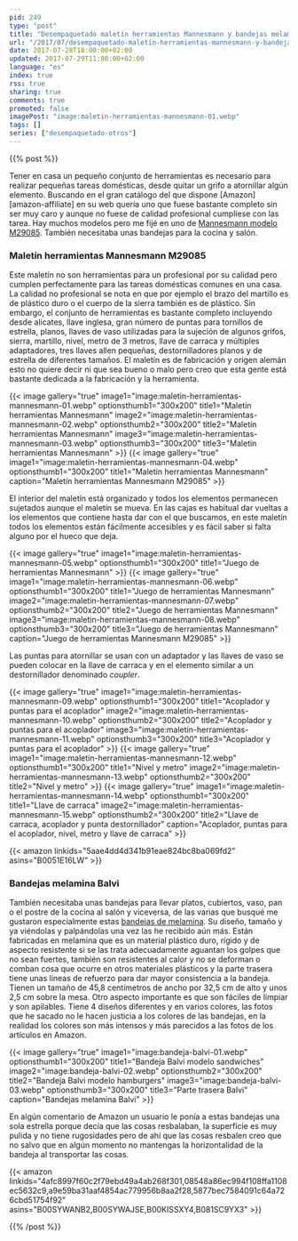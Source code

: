 ```yaml
---
pid: 249
type: "post"
title: "Desempaquetado maletín herramientas Mannesmann y bandejas melamina Balvi"
url: "/2017/07/desempaquetado-maletin-herramientas-mannesmann-y-bandejas-melamina-balvi/"
date: 2017-07-28T18:00:00+02:00
updated: 2017-07-29T11:00:00+02:00
language: "es"
index: true
rss: true
sharing: true
comments: true
promoted: false
imagePost: "image:maletin-herramientas-mannesmann-01.webp"
tags: []
series: ["desempaquetado-otros"]
---
```


{{% post %}}

Tener en casa un pequeño conjunto de herramientas es necesario para realizar pequeñas tareas domésticas, desde quitar un grifo a atornillar algún elemento. Buscando en el gran catálogo del que dispone [Amazon][amazon-affiliate] en su web quería uno que fuese bastante completo sin ser muy caro y aunque no fuese de calidad profesional cumpliese con las tarea. Hay muchos modelos pero me fijé en uno de [Mannesmann modelo M29085](https://amzn.to/2w6YVem). También necesitaba unas bandejas para la cocina y salón.

### Maletín herramientas Mannesmann M29085

Este maletín no son herramientas para un profesional por su calidad pero cumplen perfectamente para las tareas domésticas comunes en una casa. La calidad no profesional se nota en que por ejemplo el brazo del martillo es de plástico duro o el cuerpo de la sierra también es de plástico. Sin embargo, el conjunto de herramientas es bastante completo incluyendo desde alicates, llave inglesa, gran número de puntas para tornillos de estrella, planos, llaves de vaso utilizadas para la sujeción de algunos grifos, sierra, martillo, nivel, metro de 3 metros, llave de carraca y múltiples adaptadores, tres llaves allen pequeñas, destornilladores planos y de estrella de diferentes tamaños. El maletín es de fabricación y origen alemán esto no quiere decir ni que sea bueno o malo pero creo que esta gente está bastante dedicada a la fabricación y la herramienta.

{{< image
    gallery="true"
    image1="image:maletin-herramientas-mannesmann-01.webp" optionsthumb1="300x200" title1="Maletín herramientas Mannesmann"
    image2="image:maletin-herramientas-mannesmann-02.webp" optionsthumb2="300x200" title2="Maletín herramientas Mannesmann"
    image3="image:maletin-herramientas-mannesmann-03.webp" optionsthumb3="300x200" title3="Maletin herramientas Mannesmann" >}}
{{< image
    gallery="true"
    image1="image:maletin-herramientas-mannesmann-04.webp" optionsthumb1="300x200" title1="Maletín herramientas Mannesmann"
    caption="Maletín herramientas Mannesmann M29085" >}}

El interior del maletín está organizado y todos los elementos permanecen sujetados aunque el maletín se mueva. En las cajas es habitual dar vueltas a los elementos que contiene hasta dar con el que buscamos, en este maletín todos los elementos están fácilmente accesibles y es fácil saber si falta alguno por el hueco que deja.

{{< image
    gallery="true"
    image1="image:maletin-herramientas-mannesmann-05.webp" optionsthumb1="300x200" title1="Juego de herramientas Mannesmann" >}}
{{< image
    gallery="true"
    image1="image:maletin-herramientas-mannesmann-06.webp" optionsthumb1="300x200" title1="Juego de herramientas Mannesmann"
    image2="image:maletin-herramientas-mannesmann-07.webp" optionsthumb2="300x200" title2="Juego de herramientas Mannesmann"
    image3="image:maletin-herramientas-mannesmann-08.webp" optionsthumb3="300x200" title3="Juego de herramientas Mannesmann"
    caption="Juego de  herramientas Mannesmann M29085" >}}

Las puntas para atornillar se usan con un adaptador y las llaves de vaso se pueden colocar en la llave de carraca y en el elemento similar a un destornillador denominado _coupler_.

{{< image
    gallery="true"
    image1="image:maletin-herramientas-mannesmann-09.webp" optionsthumb1="300x200" title1="Acoplador y puntas para el acoplador"
    image2="image:maletin-herramientas-mannesmann-10.webp" optionsthumb2="300x200" title2="Acoplador y puntas para el acoplador"
    image3="image:maletin-herramientas-mannesmann-11.webp" optionsthumb3="300x200" title3="Acoplador y puntas para el acoplador" >}}
{{< image
    gallery="true"
    image1="image:maletin-herramientas-mannesmann-12.webp" optionsthumb1="300x200" title1="Nivel y metro"
    image2="image:maletin-herramientas-mannesmann-13.webp" optionsthumb2="300x200" title2="Nivel y metro" >}}
{{< image
    gallery="true"
    image1="image:maletin-herramientas-mannesmann-14.webp" optionsthumb1="300x200" title1="Llave de carraca"
    image2="image:maletin-herramientas-mannesmann-15.webp" optionsthumb2="300x200" title2="Llave de carraca, acoplador y punta destornillador"
    caption="Acoplador, puntas para el acoplador, nivel, metro y llave de carraca" >}}

{{< amazon
    linkids="5aae4dd4d341b91eae824bc8ba069fd2"
    asins="B0051E16LW" >}}

### Bandejas melamina Balvi

También necesitaba unas bandejas para llevar platos, cubiertos, vaso, pan o el postre de la cocina al salón y viceversa, de las varias que busqué me gustaron especialmente estas [bandejas de melamina](https://amzn.to/2vestKF). Su diseño, tamaño y ya viéndolas y palpándolas una vez las he recibido aún más. Están fabricadas en melamina que es un material plástico duro, rígido y de aspecto resistente si se las trata adecuadamente aguantan los golpes que no sean fuertes, también son resistentes al calor y no se deforman o comban cosa que ocurre en otros materiales plásticos y la parte trasera tiene unas lineas de refuerzo para dar mayor consistencia a la bandeja. Tienen un tamaño de 45,8 centímetros de ancho por 32,5 cm de alto y unos 2,5 cm sobre la mesa. Otro aspecto importante es que son fáciles de limpiar y son apilables. Tiene 4 diseños diferentes y en varios colores, las fotos que he sacado no le hacen justicia a los colores de las bandejas, en la realidad los colores son más intensos y más parecidos a las fotos de los artículos en Amazon.

{{< image
    gallery="true"
    image1="image:bandeja-balvi-01.webp" optionsthumb1="300x200" title1="Bandeja Balvi modelo sandwiches"
    image2="image:bandeja-balvi-02.webp" optionsthumb2="300x200" title2="Bandeja Balvi modelo hamburgers"
    image3="image:bandeja-balvi-03.webp" optionsthumb3="300x200" title3="Parte trasera Balvi"
    caption="Bandejas melamina Balvi" >}}

En algún comentario de Amazon un usuario le ponía a estas bandejas una sola estrella porque decía que las cosas resbalaban, la superficie es muy pulida y no tiene rugosidades pero de ahí que las cosas resbalen creo que no salvo que en algún momento no mantengas la horizontalidad de la bandeja al transportar las cosas.

{{< amazon
    linkids="4afc8997f60c2f79ebd49a4ab268f301,08548a86ec994f108ffa1108ec5632c9,a9e59ba31aaf4854ac779956b8aa2f28,5877bec7584091c64a726cbd51754f92"
    asins="B00SYWANB2,B00SYWAJSE,B00KISSXY4,B081SC9YX3" >}}

{{% /post %}}

